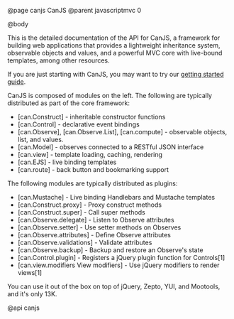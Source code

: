 @page canjs CanJS
@parent javascriptmvc 0

@body

This is the detailed documentation of the API for CanJS, a framework for building
web applications that provides a lightweight inheritance system, observable
objects and values, and a powerful MVC core with live-bound templates, among other
resources. 

If you are just starting with CanJS, you may want to try our [getting started guide](../guides/Tutorial.html).

CanJS is composed of modules on the left. The following are typically distributed as part of the core
framework:

 - [can.Construct] - inheritable constructor functions
 - [can.Control] - declarative event bindings
 - [can.Observe], [can.Observe.List], [can.compute] - observable objects, list, and values.
 - [can.Model] -  observes connected to a RESTful JSON interface
 - [can.view] - template loading, caching, rendering
 - [can.EJS] - live binding templates
 - [can.route] -  back button and bookmarking support
 
The following modules are typically distributed as plugins:

 - [can.Mustache] - Live binding Handlebars and Mustache templates
 - [can.Construct.proxy] - Proxy construct methods
 - [can.Construct.super] - Call super methods
 - [can.Observe.delegate] - Listen to Observe attributes
 - [can.Observe.setter] - Use setter methods on Observes
 - [can.Observe.attributes] - Define Observe attributes
 - [can.Observe.validations] - Validate attributes
 - [can.Observe.backup] - Backup and restore an Observe's state
 - [can.Control.plugin] - Registers a jQuery plugin function for Controls[1]
 - [can.view.modifiers View modifiers] - Use jQuery modifiers to render views[1]


You can use it out of the box on top of jQuery, Zepto, YUI, and Mootools,
and it's only 13K.

@api canjs
